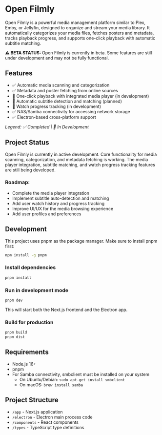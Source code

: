 # Open Filmly

Open Filmly is a powerful media management platform similar to Plex, Emby, or Jellyfin, designed to organize and stream your media library. It automatically categorizes your media files, fetches posters and metadata, tracks playback progress, and supports one-click playback with automatic subtitle matching.

**⚠️ BETA STATUS:** Open Filmly is currently in beta. Some features are still under development and may not be fully functional.

## Features

- ✅ Automatic media scanning and categorization
- ✅ Metadata and poster fetching from online sources
- 🚧 One-click playback with integrated media player (in development)
- 🚧 Automatic subtitle detection and matching (planned)
- 🚧 Watch progress tracking (in development)
- ✅ NAS/Samba connectivity for accessing network storage
- ✅ Electron-based cross-platform support

*Legend: ✅ Completed | 🚧 In Development*

## Project Status

Open Filmly is currently in active development. Core functionality for media scanning, categorization, and metadata fetching is working. The media player integration, subtitle matching, and watch progress tracking features are still being developed.

### Roadmap:
- Complete the media player integration
- Implement subtitle auto-detection and matching
- Add user watch history and progress tracking
- Improve UI/UX for the media browsing experience
- Add user profiles and preferences

## Development

This project uses pnpm as the package manager. Make sure to install pnpm first:

```bash
npm install -g pnpm
```

### Install dependencies

```bash
pnpm install
```

### Run in development mode

```bash
pnpm dev
```

This will start both the Next.js frontend and the Electron app.

### Build for production

```bash
pnpm build
pnpm dist
```

## Requirements

- Node.js 16+
- pnpm
- For Samba connectivity, smbclient must be installed on your system
  - On Ubuntu/Debian: `sudo apt-get install smbclient`
  - On macOS: `brew install samba`

## Project Structure

- `/app` - Next.js application
- `/electron` - Electron main process code
- `/components` - React components
- `/types` - TypeScript type definitions 